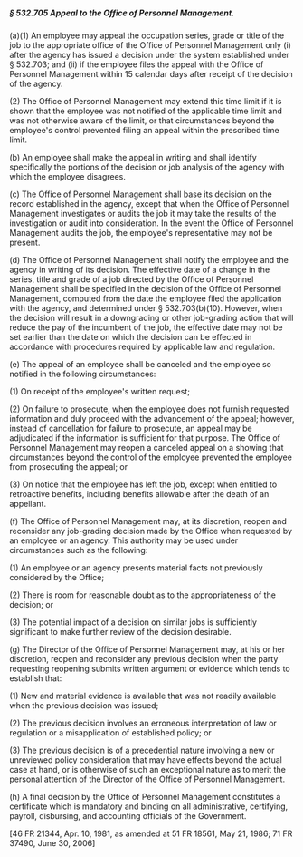 ##### § 532.705 Appeal to the Office of Personnel Management. #####

(a)(1) An employee may appeal the occupation series, grade or title of the job to the appropriate office of the Office of Personnel Management only (i) after the agency has issued a decision under the system established under § 532.703; and (ii) if the employee files the appeal with the Office of Personnel Management within 15 calendar days after receipt of the decision of the agency.

(2) The Office of Personnel Management may extend this time limit if it is shown that the employee was not notified of the applicable time limit and was not otherwise aware of the limit, or that circumstances beyond the employee's control prevented filing an appeal within the prescribed time limit.

(b) An employee shall make the appeal in writing and shall identify specifically the portions of the decision or job analysis of the agency with which the employee disagrees.

(c) The Office of Personnel Management shall base its decision on the record established in the agency, except that when the Office of Personnel Management investigates or audits the job it may take the results of the investigation or audit into consideration. In the event the Office of Personnel Management audits the job, the employee's representative may not be present.

(d) The Office of Personnel Management shall notify the employee and the agency in writing of its decision. The effective date of a change in the series, title and grade of a job directed by the Office of Personnel Management shall be specified in the decision of the Office of Personnel Management, computed from the date the employee filed the application with the agency, and determined under § 532.703(b)(10). However, when the decision will result in a downgrading or other job-grading action that will reduce the pay of the incumbent of the job, the effective date may not be set earlier than the date on which the decision can be effected in accordance with procedures required by applicable law and regulation.

(e) The appeal of an employee shall be canceled and the employee so notified in the following circumstances:

(1) On receipt of the employee's written request;

(2) On failure to prosecute, when the employee does not furnish requested information and duly proceed with the advancement of the appeal; however, instead of cancellation for failure to prosecute, an appeal may be adjudicated if the information is sufficient for that purpose. The Office of Personnel Management may reopen a canceled appeal on a showing that circumstances beyond the control of the employee prevented the employee from prosecuting the appeal; or

(3) On notice that the employee has left the job, except when entitled to retroactive benefits, including benefits allowable after the death of an appellant.

(f) The Office of Personnel Management may, at its discretion, reopen and reconsider any job-grading decision made by the Office when requested by an employee or an agency. This authority may be used under circumstances such as the following:

(1) An employee or an agency presents material facts not previously considered by the Office;

(2) There is room for reasonable doubt as to the appropriateness of the decision; or

(3) The potential impact of a decision on similar jobs is sufficiently significant to make further review of the decision desirable.

(g) The Director of the Office of Personnel Management may, at his or her discretion, reopen and reconsider any previous decision when the party requesting reopening submits written argument or evidence which tends to establish that:

(1) New and material evidence is available that was not readily available when the previous decision was issued;

(2) The previous decision involves an erroneous interpretation of law or regulation or a misapplication of established policy; or

(3) The previous decision is of a precedential nature involving a new or unreviewed policy consideration that may have effects beyond the actual case at hand, or is otherwise of such an exceptional nature as to merit the personal attention of the Director of the Office of Personnel Management.

(h) A final decision by the Office of Personnel Management constitutes a certificate which is mandatory and binding on all administrative, certifying, payroll, disbursing, and accounting officials of the Government.

[46 FR 21344, Apr. 10, 1981, as amended at 51 FR 18561, May 21, 1986; 71 FR 37490, June 30, 2006]